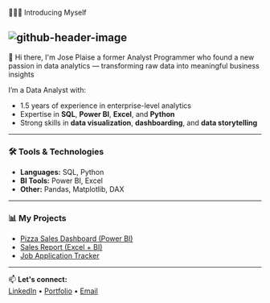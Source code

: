 🙋🏻‍♀️ Introducing Myself

![github-header-image](https://github.com/user-attachments/assets/316ab357-068e-47b0-89e0-1342771b04ad)
---
👋 Hi there, I'm Jose Plaise a former Analyst Programmer who found a new passion in data analytics — transforming raw data into meaningful business insights

I’m a Data Analyst with:
- 1.5 years of experience in enterprise-level analytics
- Expertise in **SQL**, **Power BI**, **Excel**, and **Python**
- Strong skills in **data visualization**, **dashboarding**, and **data storytelling**

---

### 🛠️ Tools & Technologies

- **Languages:** SQL, Python
- **BI Tools:** Power BI, Excel
- **Other:** Pandas, Matplotlib, DAX

---

### 📊 My Projects
- [Pizza Sales Dashboard (Power BI)](https://link-to-your-project)
- [Sales Report (Excel + BI)](https://link-to-your-project)
- [Job Application Tracker](https://link-to-your-project)

---

📫 **Let's connect:**  
[LinkedIn](https://www.linkedin.com/in/josedolin-sahaya/) • [Portfolio](https://your-portfolio-link.com) • [Email](joseplaisesahaya@gmail.com)

